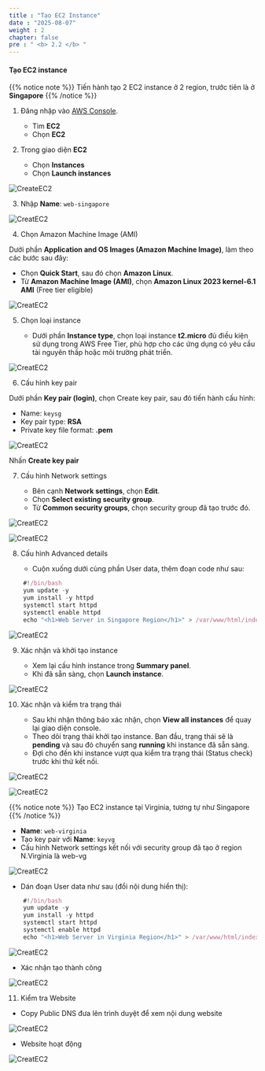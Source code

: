 ```yaml
---
title : "Tạo EC2 Instance"
date : "2025-08-07"
weight : 2
chapter: false
pre : " <b> 2.2 </b> "
---
```


#### Tạo EC2 instance

{{% notice note %}}
Tiến hành tạo 2 EC2 instance ở 2 region, trước tiên là ở **Singapore**
{{% /notice %}}

1. Đăng nhập vào [AWS Console](https://aws.amazon.com/console/).

    - Tìm **EC2**
    - Chọn **EC2**

2. Trong giao diện **EC2**

    - Chọn **Instances**
    - Chọn **Launch instances**

![CreateEC2](/FCJ-Workshop/images/1/CEC1.png?featherlight=false&width=90pc)

3. Nhập **Name**: `web-singapore`

![CreatEC2](/FCJ-Workshop/images/1/CEC2.png?featherlight=false&width=90pc)

4. Chọn Amazon Machine Image (AMI)

Dưới phần **Application and OS Images (Amazon Machine Image)**, làm theo các bước sau đây:

   - Chọn **Quick Start**, sau đó chọn **Amazon Linux**.
   - Từ **Amazon Machine Image (AMI)**, chọn **Amazon Linux 2023 kernel-6.1 AMI** (Free tier eligible)

![CreatEC2](/FCJ-Workshop/images/1/CEC3.png?featherlight=false&width=90pc)

5. Chọn loại instance

    - Dưới phần **Instance type**, chọn loại instance **t2.micro** đủ điều kiện sử dụng trong AWS Free Tier, phù hợp cho các ứng dụng có yêu cầu tài nguyên thấp hoặc môi trường phát triển. 

![CreatEC2](/FCJ-Workshop/images/1/CEC4.png?featherlight=false&width=90pc)

6. Cấu hình key pair

Dưới phần **Key pair (login)**, chọn Create key pair, sau đó tiến hành cấu hình:

   - Name: `keysg`
   - Key pair type: **RSA**
   - Private key file format: **.pem**

![CreatEC2](/FCJ-Workshop/images/1/CEC5.png?featherlight=false&width=90pc)

Nhấn **Create key pair**

7. Cấu hình Network settings

    - Bên cạnh **Network settings**, chọn **Edit**.
    - Chọn **Select existing security group**.
    - Từ **Common security groups**, chọn security group đã tạo trước đó.

![CreatEC2](/FCJ-Workshop/images/1/CEC6.png?featherlight=false&width=90pc)

![CreatEC2](/FCJ-Workshop/images/1/CEC7.png?featherlight=false&width=90pc)


8. Cấu hình Advanced details

    - Cuộn xuống dưới cùng phần User data, thêm đoạn code như sau:

```js
    #!/bin/bash
    yum update -y
    yum install -y httpd
    systemctl start httpd
    systemctl enable httpd
    echo "<h1>Web Server in Singapore Region</h1>" > /var/www/html/index.html
```

![CreatEC2](/FCJ-Workshop/images/1/CEC11.png?featherlight=false&width=90pc)

9. Xác nhận và khởi tạo instance
   
    - Xem lại cấu hình instance trong **Summary panel**.
    - Khi đã sẵn sàng, chọn **Launch instance**.

![CreatEC2](/FCJ-Workshop/images/1/CEC8.png?featherlight=false&width=90pc)

10. Xác nhận và kiểm tra trạng thái

    - Sau khi nhận thông báo xác nhận, chọn **View all instances** để quay lại giao diện console.
    - Theo dõi trạng thái khởi tạo instance. Ban đầu, trạng thái sẽ là **pending** và sau đó chuyển sang **running** khi instance đã sẵn sàng.
    - Đợi cho đến khi instance vượt qua kiểm tra trạng thái (Status check) trước khi thử kết nối.

![CreatEC2](/FCJ-Workshop/images/1/CEC9.png?featherlight=false&width=90pc)

![CreatEC2](/FCJ-Workshop/images/1/CEC10.png?featherlight=false&width=90pc)

{{% notice note %}}
Tạo EC2 instance tại Virginia, tương tự như Singapore
{{% /notice %}}

- **Name**: `web-virginia`
- Tạo key pair với **Name**: `keyvg`
- Cấu hình Network settings kết nối với security group đã tạo ở region N.Virginia là web-vg

![CreatEC2](/FCJ-Workshop/images/1/CEC12.png?featherlight=false&width=90pc)

- Dán đoạn User data như sau (đổi nội dung hiển thị):

```js
    #!/bin/bash
    yum update -y
    yum install -y httpd
    systemctl start httpd
    systemctl enable httpd
    echo "<h1>Web Server in Virginia Region</h1>" > /var/www/html/index.html
```

![CreatEC2](/FCJ-Workshop/images/1/CEC13.png?featherlight=false&width=90pc)

- Xác nhận tạo thành công

![CreatEC2](/FCJ-Workshop/images/1/CEC14.png?featherlight=false&width=90pc)

11. Kiểm tra Website 

- Copy Public DNS đưa lên trình duyệt để xem nội dung website

![CreatEC2](/FCJ-Workshop/images/1/CEC15.png?featherlight=false&width=90pc)

- Website hoạt động

![CreatEC2](/FCJ-Workshop/images/1/CEC16.png?featherlight=false&width=90pc)
